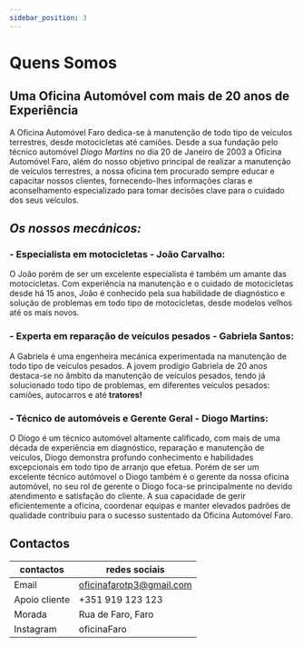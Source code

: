 ```yaml
---
sidebar_position: 3
---
```


# Quens Somos

 
## Uma Oficina Automóvel com mais de **20 anos de Experiência**

A Oficina Automóvel Faro dedica-se à manutenção de todo tipo de veículos terrestres, desde motocicletas até camiões. Desde a sua fundação pelo técnico automóvel *Diogo Martins* no dia 20 de Janeiro de 2003 a Oficina Automóvel Faro, além do nosso objetivo principal de realizar a manutenção de veículos terrestres, a nossa oficina tem procurado sempre 
educar e capacitar nossos clientes, fornecendo-lhes informações claras e aconselhamento especializado para tomar decisões clave para o cuidado dos seus veículos.


## *Os nossos mecánicos:*

### - Especialista em motocicletas - João Carvalho:
O João porém de ser um excelente especialista é também um amante das motocicletas. Com experiência na manutenção e o cuidado de motocicletas desde há 15 anos, João é conhecido pela sua habilidade de diagnóstico e solução de problemas em todo tipo de motocicletas, desde modelos velhos até os mais novos.


### - Experta em reparação de veículos pesados - Gabriela Santos: 
A Gabriela é uma engenheira mecánica experimentada na manutenção de todo tipo de veículos pesados. A jovem prodígio Gabriela de 20 anos destaca-se no âmbito da manutenção de veículos pesados, tendo já solucionado todo tipo de problemas, em diferentes veículos pesados: camiões, autocarros e até **tratores!**


### - Técnico de automóveis e Gerente Geral - Diogo Martins: 
O Diogo é um técnico automóvel altamente calificado, com mais de uma década de experiência em diagnóstico, reparação e manutenção de veículos, Diogo demonstra profundo conhecimento e habilidades excepcionais em todo tipo de arranjo que efetua. Porém de ser um excelente técnico autómovel o Diogo também é o gerente da nossa oficina automóvel, no seu rol de gerente o Diogo foca-se principalmente no devido atendimento e satisfação do cliente. A sua capacidade de gerir eficientemente a oficina, coordenar equipas e manter elevados padrões de qualidade contribuiu para o sucesso sustentado da Oficina Automóvel Faro.


## Contactos

| contactos       | redes sociais                |
| --------------- | ---------------------------- |
| Email           | oficinafarotp3@gmail.com     |
| Apoio cliente   | +351 919 123 123             |
| Morada          | Rua de Faro, Faro            |
| Instagram       | oficinaFaro                  |